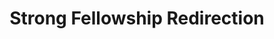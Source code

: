 ---
title: Strong Fellowship Redirection
permalink: /special-collections/strong-fellowship.html
layout: redirect
redirect: https://www.lib.uidaho.edu/fellowships/strong.html
refresh: 0
# old link for Strong Fellowship
---